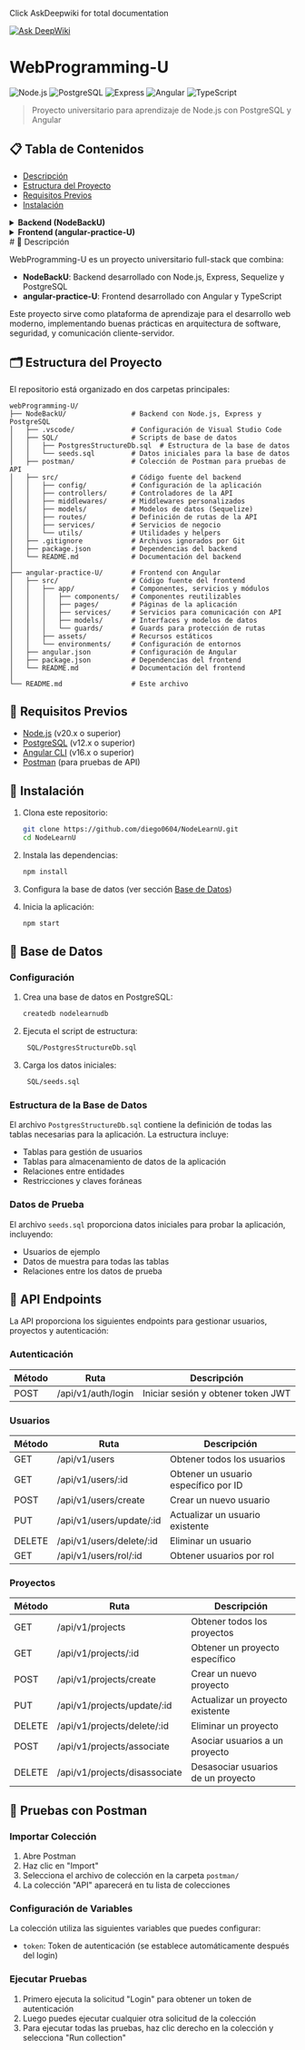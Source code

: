


Click AskDeepwiki for total documentation

[![Ask DeepWiki](https://deepwiki.com/badge.svg)](https://deepwiki.com/diego0604/webProgramming-U)
# WebProgramming-U

![Node.js](https://img.shields.io/badge/Node.js-339933?style=for-the-badge&logo=nodedotjs&logoColor=white)
![PostgreSQL](https://img.shields.io/badge/PostgreSQL-316192?style=for-the-badge&logo=postgresql&logoColor=white)
![Express](https://img.shields.io/badge/Express.js-000000?style=for-the-badge&logo=express&logoColor=white)
![Angular](https://img.shields.io/badge/Angular-DD0031?style=for-the-badge&logo=angular&logoColor=white)
![TypeScript](https://img.shields.io/badge/TypeScript-007ACC?style=for-the-badge&logo=typescript&logoColor=white)
> Proyecto universitario para aprendizaje de Node.js con PostgreSQL y Angular


## 📋 Tabla de Contenidos

- [Descripción](#-descripción)
- [Estructura del Proyecto](#-estructura-del-proyecto)
- [Requisitos Previos](#-requisitos-previos)
- [Instalación](#-instalación)

<details>
<summary><b>Backend (NodeBackU)</b></summary>

- [Base de Datos](#-base-de-datos)
- [API Endpoints](#-api-endpoints)
- [Pruebas con Postman](#-pruebas-con-postman)
- [Arquitectura del Backend](#-arquitectura-del-backend)

</details>

<details>
<summary><b>Frontend (angular-practice-U)</b></summary>

- [Estructura del Frontend](#-estructura-del-frontend)
- [Componentes](#-componentes)
- [Servicios](#-servicios)
- [Rutas](#-rutas)
- [Integración con Backend](#-integración-con-backend)

</details>
# 📝 Descripción

WebProgramming-U es un proyecto universitario full-stack que combina:

- **NodeBackU**: Backend desarrollado con Node.js, Express, Sequelize y PostgreSQL
- **angular-practice-U**: Frontend desarrollado con Angular y TypeScript

Este proyecto sirve como plataforma de aprendizaje para el desarrollo web moderno, implementando buenas prácticas en arquitectura de software, seguridad, y comunicación cliente-servidor.

## 🗂️ Estructura del Proyecto

El repositorio está organizado en dos carpetas principales:

```
webProgramming-U/
├── NodeBackU/                # Backend con Node.js, Express y PostgreSQL
│   ├── .vscode/              # Configuración de Visual Studio Code
│   ├── SQL/                  # Scripts de base de datos
│   │   ├── PostgresStructureDb.sql  # Estructura de la base de datos
│   │   └── seeds.sql         # Datos iniciales para la base de datos
│   ├── postman/              # Colección de Postman para pruebas de API
│   ├── src/                  # Código fuente del backend
│   │   ├── config/           # Configuración de la aplicación
│   │   ├── controllers/      # Controladores de la API
│   │   ├── middlewares/      # Middlewares personalizados
│   │   ├── models/           # Modelos de datos (Sequelize)
│   │   ├── routes/           # Definición de rutas de la API
│   │   ├── services/         # Servicios de negocio
│   │   └── utils/            # Utilidades y helpers
│   ├── .gitignore            # Archivos ignorados por Git
│   ├── package.json          # Dependencias del backend
│   └── README.md             # Documentación del backend
│
├── angular-practice-U/       # Frontend con Angular
│   ├── src/                  # Código fuente del frontend
│   │   ├── app/              # Componentes, servicios y módulos
│   │   │   ├── components/   # Componentes reutilizables
│   │   │   ├── pages/        # Páginas de la aplicación
│   │   │   ├── services/     # Servicios para comunicación con API
│   │   │   ├── models/       # Interfaces y modelos de datos
│   │   │   └── guards/       # Guards para protección de rutas
│   │   ├── assets/           # Recursos estáticos
│   │   └── environments/     # Configuración de entornos
│   ├── angular.json          # Configuración de Angular
│   ├── package.json          # Dependencias del frontend
│   └── README.md             # Documentación del frontend
│
└── README.md                 # Este archivo
```

## 🔧 Requisitos Previos

- [Node.js](https://nodejs.org/) (v20.x o superior)
- [PostgreSQL](https://www.postgresql.org/) (v12.x o superior)
- [Angular CLI](https://angular.io/cli) (v16.x o superior)
- [Postman](https://www.postman.com/) (para pruebas de API)


## 🚀 Instalación

1. Clona este repositorio:
   ```bash
   git clone https://github.com/diego0604/NodeLearnU.git
   cd NodeLearnU
   ```

2. Instala las dependencias:
   ```bash
   npm install
   ```

3. Configura la base de datos (ver sección [Base de Datos](#base-de-datos))

4. Inicia la aplicación:
   ```bash
   npm start
   ```

## 💾 Base de Datos

### Configuración

1. Crea una base de datos en PostgreSQL:
   ```bash
   createdb nodelearnudb
   ```

2. Ejecuta el script de estructura:
   ```bash
    SQL/PostgresStructureDb.sql
   ```

3. Carga los datos iniciales:
   ```bash
    SQL/seeds.sql
   ```

### Estructura de la Base de Datos

El archivo `PostgresStructureDb.sql` contiene la definición de todas las tablas necesarias para la aplicación. La estructura incluye:

- Tablas para gestión de usuarios
- Tablas para almacenamiento de datos de la aplicación
- Relaciones entre entidades
- Restricciones y claves foráneas

### Datos de Prueba

El archivo `seeds.sql` proporciona datos iniciales para probar la aplicación, incluyendo:

- Usuarios de ejemplo
- Datos de muestra para todas las tablas
- Relaciones entre los datos de prueba

## 📡 API Endpoints

La API proporciona los siguientes endpoints para gestionar usuarios, proyectos y autenticación:

### Autenticación

| Método | Ruta | Descripción |
|--------|------|-------------|
| POST   | /api/v1/auth/login | Iniciar sesión y obtener token JWT |

### Usuarios

| Método | Ruta | Descripción |
|--------|------|-------------|
| GET    | /api/v1/users | Obtener todos los usuarios |
| GET    | /api/v1/users/:id | Obtener un usuario específico por ID |
| POST   | /api/v1/users/create | Crear un nuevo usuario |
| PUT    | /api/v1/users/update/:id | Actualizar un usuario existente |
| DELETE | /api/v1/users/delete/:id | Eliminar un usuario |
| GET    | /api/v1/users/rol/:id | Obtener usuarios por rol |

### Proyectos

| Método | Ruta | Descripción |
|--------|------|-------------|
| GET    | /api/v1/projects | Obtener todos los proyectos |
| GET    | /api/v1/projects/:id | Obtener un proyecto específico |
| POST   | /api/v1/projects/create | Crear un nuevo proyecto |
| PUT    | /api/v1/projects/update/:id | Actualizar un proyecto existente |
| DELETE | /api/v1/projects/delete/:id | Eliminar un proyecto |
| POST   | /api/v1/projects/associate | Asociar usuarios a un proyecto |
| DELETE | /api/v1/projects/disassociate | Desasociar usuarios de un proyecto |
## 🧪 Pruebas con Postman

### Importar Colección

1. Abre Postman
2. Haz clic en "Import"
3. Selecciona el archivo de colección en la carpeta `postman/`
4. La colección "API" aparecerá en tu lista de colecciones

### Configuración de Variables

La colección utiliza las siguientes variables que puedes configurar:

- `token`: Token de autenticación (se establece automáticamente después del login)

### Ejecutar Pruebas

1. Primero ejecuta la solicitud "Login" para obtener un token de autenticación
2. Luego puedes ejecutar cualquier otra solicitud de la colección
3. Para ejecutar todas las pruebas, haz clic derecho en la colección y selecciona "Run collection"
